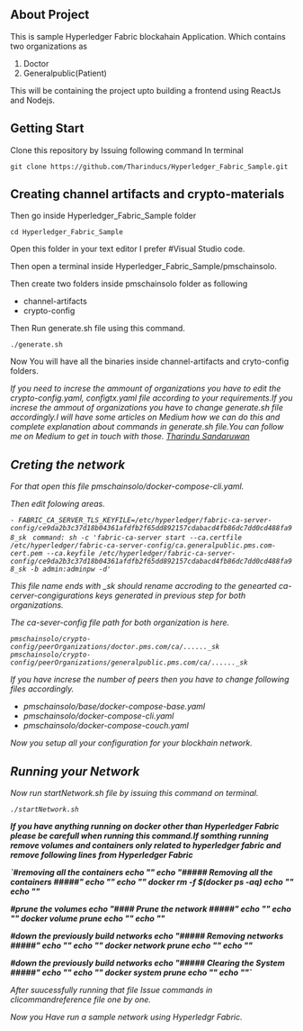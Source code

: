 [//]: # (SPDX-License-Identifier: CC-BY-4.0)

## About Project

This is sample Hyperledger Fabric blockahain Application. Which contains two organizations as

<ol>
    <li>Doctor</li>
    <li>Generalpublic(Patient)</li>
</ol>

This will be containing the project upto building a frontend using ReactJs and Nodejs.

## Getting Start

Clone this repository by Issuing following command In terminal

`git clone https://github.com/Tharinducs/Hyperledger_Fabric_Sample.git`

## Creating channel artifacts and crypto-materials

Then go inside Hyperledger_Fabric_Sample folder

`cd Hyperledger_Fabric_Sample`

Open this folder in your text editor I prefer #Visual Studio code.

Then open a terminal inside Hyperledger_Fabric_Sample/pmschainsolo.

Then create two folders inside pmschainsolo folder as following
    <ul>
    <li>channel-artifacts</li>
    <li>crypto-config</li>
    </ul>

Then Run generate.sh file using this command.

`./generate.sh`

Now You will have all the binaries inside channel-artifacts and cryto-config folders.

<i>If you need to increse the ammount of organizations you have to edit the crypto-config.yaml, configtx.yaml file according to your requirements.If you increse the ammout of organizations you have to change generate.sh file accordingly.I will have some articles on Medium how we can do this and complete explanation about commands in generate.sh file.You can follow me on Medium to get in touch with those. <a href="https://medium.com/@tharindusandaruwan40">Tharindu Sandaruwan<a> <i>


## Creting the network

For that  open this file pmschainsolo/docker-compose-cli.yaml.

Then edit folowing areas.

`- FABRIC_CA_SERVER_TLS_KEYFILE=/etc/hyperledger/fabric-ca-server-config/ce9da2b3c37d18b04361afdfb2f65dd892157cdabacd4fb86dc7dd0cd488fa98_sk`
` command: sh -c 'fabric-ca-server start --ca.certfile /etc/hyperledger/fabric-ca-server-config/ca.generalpublic.pms.com-cert.pem --ca.keyfile /etc/hyperledger/fabric-ca-server-config/ce9da2b3c37d18b04361afdfb2f65dd892157cdabacd4fb86dc7dd0cd488fa98_sk -b admin:adminpw -d'`

This file name ends with _sk should rename accroding to the genearted ca-cerver-congigurations keys generated in previous step for both organizations.

The ca-sever-config file path for both organization is here.

`pmschainsolo/crypto-config/peerOrganizations/doctor.pms.com/ca/......_sk`
`pmschainsolo/crypto-config/peerOrganizations/generalpublic.pms.com/ca/......_sk`

<i>If you have increse the number of peers then you have to change following files accordingly.

<ul>
    <li>pmschainsolo/base/docker-compose-base.yaml</li>
    <li>pmschainsolo/docker-compose-cli.yaml</li>
    <li>pmschainsolo/docker-compose-couch.yaml</li>
</ul>
</i>

Now you setup all your configuration for your blockhain network.

## Running your Network

Now run startNetwork.sh file by issuing this command on terminal.

`./startNetwork.sh`

<b>If you have anything running on docker other than Hyperledger Fabric please be carefull when running this command.If somthing running remove volumes and containers only related to hyperledger fabric and remove following lines from Hyperledger Fabric

`#removing all the containers
echo ""
echo "##### Removing all the containers #####"
echo ""
echo ""
docker rm -f $(docker ps -aq)
echo ""
echo ""

#prune the volumes
echo "#### Prune the network #####"
echo ""
echo ""
docker volume prune
echo ""
echo ""

#down the previously build networks
echo "##### Removing networks #####" 
echo ""
echo ""
docker network prune
echo ""
echo ""

#down the previously build networks
echo "##### Clearing the System #####" 
echo ""
echo ""
docker system prune
echo ""
echo ""`

</b>

After suucessfully running that file Issue commands in clicommandreference file one by one.

Now you Have run a sample network using Hyperledgr Fabric.



